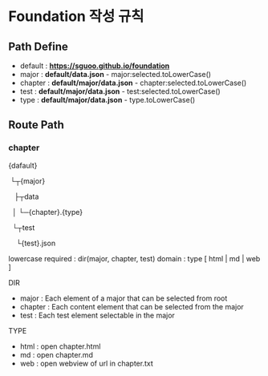 # Foundation 작성 규칙

## Path Define

- default : **https://sguoo.github.io/foundation**
- major : **default/data.json** - major:selected.toLowerCase()
- chapter : **default/major/data.json** - chapter:selected.toLowerCase()
- test : **default/major/data.json** - test:selected.toLowerCase()
- type : **default/major/data.json** - type.toLowerCase()

## Route Path
### chapter
{dafault}

&nbsp;└┬{major}

&nbsp; &nbsp;├┬data
 
&nbsp;&nbsp;│&nbsp;└─{chapter}.{type}
  
&nbsp;&nbsp;└┬test
 
&nbsp;&nbsp; &nbsp;└{test}.json

lowercase required : dir(major, chapter, test) domain : type [ html | md | web ]

DIR
- major : Each element of a major that can be selected from root
- chapter : Each content element that can be selected from the major
- test : Each test element selectable in the major

TYPE
- html : open chapter.html
- md : open chapter.md
- web : open webview of url in chapter.txt
